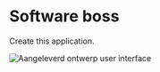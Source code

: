# Software boss

Create this application.

![Aangeleverd ontwerp user interface](figures/softwarebaas-ui.jpg)